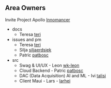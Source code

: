 Area Owners
---
Invite Project Apollo [Innomancer](https://github.com/Innomancer)

- docs
    - Teresa [teri](https://github.com/orgs/HDBW/people/TeresaAchtenberg)
- issues and pm
    - Teresa [teri](https://github.com/orgs/HDBW/people/TeresaAchtenberg)  
    - Silja [siljaerdsiek](https://github.com/siljaerdsiek)
    - Patric [patbosc](https://github.com/patbosc)
- src
    - Swag & UI/UX - Leon [wk-leon](https://github.com/wk-leon)   
    - Cloud Backend - Patric [patbosc](https://github.com/patbosc)
    - DAC (Data Acquisition) AI and ML - Ivi [talisi](https://github.com/talisi)
    - Client Maui - Lars - [larhei](https://github.com/larhei)
